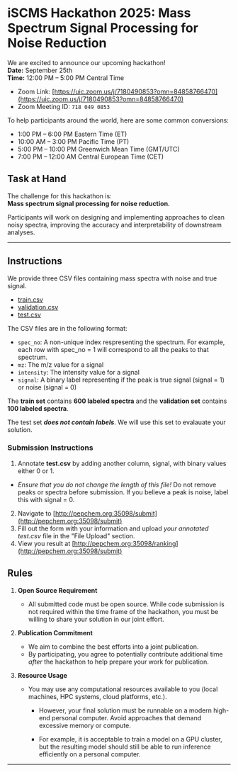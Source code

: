 # iSCMS Hackathon 2025: Mass Spectrum Signal Processing for Noise Reduction

We are excited to announce our upcoming hackathon!  
**Date:** September 25th  
**Time:** 12:00 PM – 5:00 PM Central Time  

- Zoom Link: [https://uic.zoom.us/j/7180490853?omn=84858766470](https://uic.zoom.us/j/7180490853?omn=84858766470)
- Zoom Meeting ID: `718 049 0853`

To help participants around the world, here are some common conversions:
- 1:00 PM – 6:00 PM Eastern Time (ET)  
- 10:00 AM – 3:00 PM Pacific Time (PT)  
- 5:00 PM – 10:00 PM Greenwich Mean Time (GMT/UTC)  
- 7:00 PM – 12:00 AM Central European Time (CET)  

## Task at Hand
The challenge for this hackathon is:  
**Mass spectrum signal processing for noise reduction.**  

Participants will work on designing and implementing approaches to clean noisy spectra, improving the accuracy and interpretability of downstream analyses.

---

## Instructions

We provide three CSV files containing mass spectra with noise and true signal. 
- [train.csv](https://raw.githubusercontent.com/chrisagrams/iSCMS-Hackathon-2025/refs/heads/main/data/train.csv)
- [validation.csv](https://raw.githubusercontent.com/chrisagrams/iSCMS-Hackathon-2025/refs/heads/main/data/validation.csv)
- [test.csv](https://raw.githubusercontent.com/chrisagrams/iSCMS-Hackathon-2025/refs/heads/main/data/test.csv)

The CSV files are in the following format:
- `spec_no`: A non-unique index respresenting the spectrum. For example, each row with spec_no = 1 will correspond to all the peaks to that spectrum.
- `mz`: The m/z value for a signal
- `intensity`: The intensity value for a signal
- `signal`: A binary label representing if the peak is true signal (signal = 1) or noise (signal = 0)

The **train set** contains **600 labeled spectra** and the **validation set** contains **100 labeled spectra**.

The test set ***does not contain labels***. We will use this set to evalauate your solution.

### Submission Instructions
1. Annotate **test.csv** by adding another column, signal, with binary values either 0 or 1. 
- *Ensure that you do not change the length of this file!* Do not remove peaks or spectra before submission. If you believe a peak is noise, label this with signal = 0.
2. Navigate to [http://pepchem.org:35098/submit](http://pepchem.org:35098/submit)
3. Fill out the form with your information and upload *your annotated test.csv* file in the "File Upload" section.
4. View you result at [http://pepchem.org:35098/ranking](http://pepchem.org:35098/submit)

## Rules
1. **Open Source Requirement**  
   - All submitted code must be open source. While code submission is not required within the time frame of the hackathon, you must be willing to share your solution in our joint effort.

2. **Publication Commitment**  
   - We aim to combine the best efforts into a joint publication.  
   - By participating, you agree to potentially contribute additional time *after* the hackathon to help prepare your work for publication.  

3. **Resource Usage**  
   - You may use any computational resources available to you (local machines, HPC systems, cloud platforms, etc.).

      - However, your final solution must be runnable on a modern high-end personal computer. Avoid approaches that demand excessive memory or compute.

      - For example, it is acceptable to train a model on a GPU cluster, but the resulting model should still be able to run inference efficiently on a personal computer.

---
